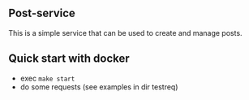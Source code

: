 ## Post-service

This is a simple service that can be used to create and manage posts.

## Quick start with docker
* exec `make start`
* do some requests (see examples in dir testreq)

